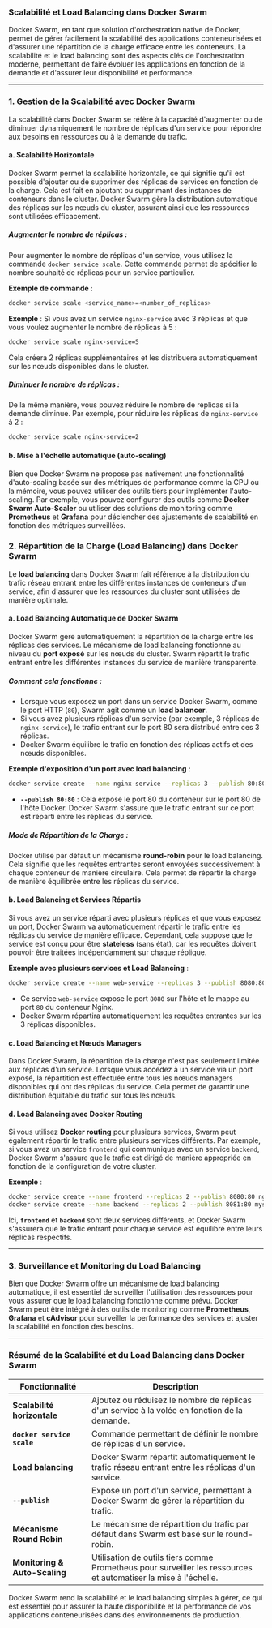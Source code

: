 ### **Scalabilité et Load Balancing dans Docker Swarm**

Docker Swarm, en tant que solution d'orchestration native de Docker, permet de gérer facilement la scalabilité des applications conteneurisées et d'assurer une répartition de la charge efficace entre les conteneurs. La scalabilité et le load balancing sont des aspects clés de l'orchestration moderne, permettant de faire évoluer les applications en fonction de la demande et d'assurer leur disponibilité et performance.

---

### **1. Gestion de la Scalabilité avec Docker Swarm**

La scalabilité dans Docker Swarm se réfère à la capacité d'augmenter ou de diminuer dynamiquement le nombre de réplicas d'un service pour répondre aux besoins en ressources ou à la demande du trafic.

#### **a. Scalabilité Horizontale**

Docker Swarm permet la scalabilité horizontale, ce qui signifie qu'il est possible d'ajouter ou de supprimer des réplicas de services en fonction de la charge. Cela est fait en ajoutant ou supprimant des instances de conteneurs dans le cluster. Docker Swarm gère la distribution automatique des réplicas sur les nœuds du cluster, assurant ainsi que les ressources sont utilisées efficacement.

##### **Augmenter le nombre de réplicas** :
Pour augmenter le nombre de réplicas d'un service, vous utilisez la commande `docker service scale`. Cette commande permet de spécifier le nombre souhaité de réplicas pour un service particulier.

**Exemple de commande** :
```bash
docker service scale <service_name>=<number_of_replicas>
```

**Exemple** : Si vous avez un service `nginx-service` avec 3 réplicas et que vous voulez augmenter le nombre de réplicas à 5 :
```bash
docker service scale nginx-service=5
```

Cela créera 2 réplicas supplémentaires et les distribuera automatiquement sur les nœuds disponibles dans le cluster.

##### **Diminuer le nombre de réplicas** :
De la même manière, vous pouvez réduire le nombre de réplicas si la demande diminue. Par exemple, pour réduire les réplicas de `nginx-service` à 2 :
```bash
docker service scale nginx-service=2
```

#### **b. Mise à l'échelle automatique (auto-scaling)**

Bien que Docker Swarm ne propose pas nativement une fonctionnalité d'auto-scaling basée sur des métriques de performance comme la CPU ou la mémoire, vous pouvez utiliser des outils tiers pour implémenter l'auto-scaling. Par exemple, vous pouvez configurer des outils comme **Docker Swarm Auto-Scaler** ou utiliser des solutions de monitoring comme **Prometheus** et **Grafana** pour déclencher des ajustements de scalabilité en fonction des métriques surveillées.

### **2. Répartition de la Charge (Load Balancing) dans Docker Swarm**

Le **load balancing** dans Docker Swarm fait référence à la distribution du trafic réseau entrant entre les différentes instances de conteneurs d'un service, afin d'assurer que les ressources du cluster sont utilisées de manière optimale.

#### **a. Load Balancing Automatique de Docker Swarm**

Docker Swarm gère automatiquement la répartition de la charge entre les réplicas des services. Le mécanisme de load balancing fonctionne au niveau du **port exposé** sur les nœuds du cluster. Swarm répartit le trafic entrant entre les différentes instances du service de manière transparente.

##### **Comment cela fonctionne** :
- Lorsque vous exposez un port dans un service Docker Swarm, comme le port HTTP (`80`), Swarm agit comme un **load balancer**.
- Si vous avez plusieurs réplicas d'un service (par exemple, 3 réplicas de `nginx-service`), le trafic entrant sur le port 80 sera distribué entre ces 3 réplicas.
- Docker Swarm équilibre le trafic en fonction des réplicas actifs et des nœuds disponibles.

**Exemple d'exposition d'un port avec load balancing** :
```bash
docker service create --name nginx-service --replicas 3 --publish 80:80 nginx
```

- **`--publish 80:80`** : Cela expose le port 80 du conteneur sur le port 80 de l'hôte Docker. Docker Swarm s'assure que le trafic entrant sur ce port est réparti entre les réplicas du service.

##### **Mode de Répartition de la Charge** :
Docker utilise par défaut un mécanisme **round-robin** pour le load balancing. Cela signifie que les requêtes entrantes seront envoyées successivement à chaque conteneur de manière circulaire. Cela permet de répartir la charge de manière équilibrée entre les réplicas du service.

#### **b. Load Balancing et Services Répartis**

Si vous avez un service réparti avec plusieurs réplicas et que vous exposez un port, Docker Swarm va automatiquement répartir le trafic entre les réplicas du service de manière efficace. Cependant, cela suppose que le service est conçu pour être **stateless** (sans état), car les requêtes doivent pouvoir être traitées indépendamment sur chaque réplique.

**Exemple avec plusieurs services et Load Balancing** :
```bash
docker service create --name web-service --replicas 3 --publish 8080:80 nginx
```
- Ce service `web-service` expose le port `8080` sur l'hôte et le mappe au port `80` du conteneur Nginx.
- Docker Swarm répartira automatiquement les requêtes entrantes sur les 3 réplicas disponibles.

#### **c. Load Balancing et Nœuds Managers**

Dans Docker Swarm, la répartition de la charge n'est pas seulement limitée aux réplicas d'un service. Lorsque vous accédez à un service via un port exposé, la répartition est effectuée entre tous les nœuds managers disponibles qui ont des réplicas du service. Cela permet de garantir une distribution équitable du trafic sur tous les nœuds.

#### **d. Load Balancing avec Docker Routing**

Si vous utilisez **Docker routing** pour plusieurs services, Swarm peut également répartir le trafic entre plusieurs services différents. Par exemple, si vous avez un service `frontend` qui communique avec un service `backend`, Docker Swarm s'assure que le trafic est dirigé de manière appropriée en fonction de la configuration de votre cluster.

**Exemple** :
```bash
docker service create --name frontend --replicas 2 --publish 8080:80 nginx
docker service create --name backend --replicas 2 --publish 8081:80 mysql
```

Ici, **`frontend`** et **`backend`** sont deux services différents, et Docker Swarm s'assurera que le trafic entrant pour chaque service est équilibré entre leurs réplicas respectifs.

---

### **3. Surveillance et Monitoring du Load Balancing**

Bien que Docker Swarm offre un mécanisme de load balancing automatique, il est essentiel de surveiller l'utilisation des ressources pour vous assurer que le load balancing fonctionne comme prévu. Docker Swarm peut être intégré à des outils de monitoring comme **Prometheus**, **Grafana** et **cAdvisor** pour surveiller la performance des services et ajuster la scalabilité en fonction des besoins.

---

### **Résumé de la Scalabilité et du Load Balancing dans Docker Swarm**

| **Fonctionnalité**          | **Description**                                                                                         |
|----------------------------|---------------------------------------------------------------------------------------------------------|
| **Scalabilité horizontale** | Ajoutez ou réduisez le nombre de réplicas d'un service à la volée en fonction de la demande.           |
| **`docker service scale`**  | Commande permettant de définir le nombre de réplicas d'un service.                                       |
| **Load balancing**          | Docker Swarm répartit automatiquement le trafic réseau entrant entre les réplicas d'un service.        |
| **`--publish`**             | Expose un port d'un service, permettant à Docker Swarm de gérer la répartition du trafic.               |
| **Mécanisme Round Robin**   | Le mécanisme de répartition du trafic par défaut dans Swarm est basé sur le round-robin.                |
| **Monitoring & Auto-Scaling**| Utilisation de outils tiers comme Prometheus pour surveiller les ressources et automatiser la mise à l'échelle. |

Docker Swarm rend la scalabilité et le load balancing simples à gérer, ce qui est essentiel pour assurer la haute disponibilité et la performance de vos applications conteneurisées dans des environnements de production.